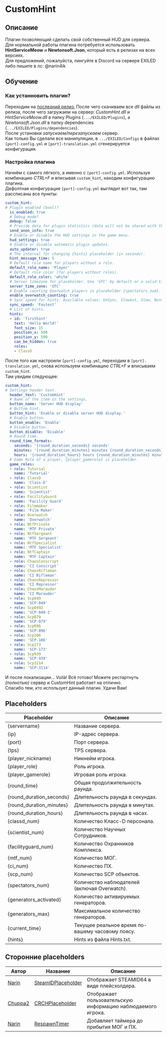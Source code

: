 # CustomHint
## Описание
Плагин позволяющий сделать свой собственный HUD для сервера.  
Для нормальной работы плагина потребуется использовать **HintServiceMeow** и **Newtonsoft.Json**, который есть в релизах на всех версиях.  
Для предложений, пожалуйста, пингуйте в Discord на сервере EXILED либо пишите в лс: @narin4ik  
## Обучение
### Как устанновить плагин?
Переходим на [последний релиз.](https://github.com/BTF-SCPSL/CustomHint/releases) После чего скачиваем все *dll* файлы из релиза, после чего загружаем на сервер: *CustomHint.dll* и *HintServiceMeow.dll* в папку Plugins (`.../EXILED/Plugins`), а *Newtonsoft.Json.dll* в папку dependencies (`.../EXILED/Plugins/dependencies`).  
После установки *запускаем/перезапускаем* сервер.  
Как только Вы сделали все манипуляции, в `.../EXILED/Configs` в файлах `[port]-config.yml` и `[port]-translation.yml` сгенерируется конфигурация.
### Настройка плагина
Начнём с самого лёгкого, а именно с `[port]-config.yml`. Используя комбинацию *CTRL+F* и вписывая `custom_hint`, находим конфигурацию плагина.  
Дефолтная конфигурация `[port]-config.yml` выглядит вот так, там рассписаны все пункты:
```yaml
custom_hint:
# Plugin enabled (bool)?
  is_enabled: true
  # Debug mode?
  debug: false
  # Provide data for plugin statistics (data will not be shared with third parties).
  send_anon_info: true
  # Enable or disable the HUD settings in the game menu.
  hud_settings: true
  # Enable or disable automatic plugin updates.
  auto_updater: true
  # The interval for changing {hints} placeholder (in seconds).
  hint_message_time: 5
  # Default role name for players without a role.
  default_role_name: 'Player'
  # Default role color (for players without roles).
  default_role_color: 'white'
  # Server timezone for placeholder. Use 'UTC' by default or a valid timezone ID (e.g., 'Europe/Kyiv').
  server_time_zone: 'UTC'
  # Enable counting Overwatch players in placeholder {spectators_num}.
  enable_overwatch_counting: true
  # Sync speed for hints. Available values: UnSync, Slowest, Slow, Normal, Fast, Fastest.
  sync_speed: 'Fastest'
  # List of hints.
  hints:
  - id: 'firsthint'
    text: 'Hello World!'
    font_size: 15
    position_x: 500
    position_y: 500
    can_be_hidden: true
    roles:
    - ClassD
```
После того как настроили `[port]-config.yml`, переходим в `[port]-translation.yml`, снова используем комбинацию *CTRL+F* и вписываем `custom_hint`.  
Там увидим следующее:
```yaml
custom_hint:
# Settings header text.
  header_text: 'CustomHint'
  # Name of the item in the settings.
  button_name: 'Server HUD display'
  # Buttom hint.
  button_hint: 'Enable or disable server HUD display.'
  # Enable button.
  button_enable: 'Enable'
  # Disable button.
  button_disable: 'Disable'
  # Round time.
  round_time_formats:
    seconds: '{round_duration_seconds} seconds'
    minutes: '{round_duration_minutes} minutes {round_duration_seconds} seconds'
    hours: '{round_duration_hours} hours {round_duration_minutes} minutes {round_duration_seconds} seconds'
  # Game Role of a player, {player_gamerole} is placeholder.
  game_roles:
  - role: Tutorial
    name: 'Tutorial'
  - role: ClassD
    name: 'Class-D'
  - role: Scientist
    name: 'Scientist'
  - role: FacilityGuard
    name: 'Facility Guard'
  - role: Filmmaker
    name: 'Film Maker'
  - role: Overwatch
    name: 'Overwatch'
  - role: NtfPrivate
    name: 'MTF Private'
  - role: NtfSergeant
    name: 'MTF Sergeant'
  - role: NtfSpecialist
    name: 'MTF Specialist'
  - role: NtfCaptain
    name: 'MTF Captain'
  - role: ChaosConscript
    name: 'CI Conscript'
  - role: ChaosRifleman
    name: 'CI Rifleman'
  - role: ChaosRepressor
    name: 'CI Repressor'
  - role: ChaosMarauder
    name: 'CI Marauder'
  - role: Scp049
    name: 'SCP-049'
  - role: Scp0492
    name: 'SCP-049-2'
  - role: Scp079
    name: 'SCP-079'
  - role: Scp096
    name: 'SCP-096'
  - role: Scp106
    name: 'SCP-106'
  - role: Scp173
    name: 'SCP-173'
  - role: Scp939
    name: 'SCP-939'
  - role: Scp3114
    name: 'SCP-3114'
```
И после локализации... Voilà! Всё готово! Можете рестартнуть *(полнотью)* сервер и CustomHint работает на отлично.  
Спасибо тем, кто использует данный плагин. Удачи Вам!  
## Placeholders
| Placeholder       | Описание                                 |
| ----------------- | ---------------------------------------- |
| {servername}      | Название сервера.                            |
| {ip}              | IP-адрес сервера.                       |
| {port}            | Порт сервера.                           |
| {tps}             | TPS сервера.                            |
| {player_nickname} | Никнейм игрока.                         |
| {player_role}     | Роль игрока.                            |
| {player_gamerole}       | Игровая роль игрока.                |
| {round_time}| Общая продолжительность раунда.                 |
| {round_duration_seconds} | Длительность раунда в секундах.    |
| {round_duration_minutes} | Длительность раунда в минутах.    |
| {round_duration_hours}   | Длительность раунда в часах.      |
| {classd_num}   | Количество Класс-D персонала.      |
| {scientist_num}   | Количество Научных Сотрудников.      |
| {facilityguard_num}   | Количество Охранников Комплекса.      |
| {mtf_num}   | Количество МОГ.      |
| {ci_num}   | Количество ПХ.      |
| {scp_num}   | Количество SCP объектов.      |
| {spectators_num}   | Количество наблюдателей (включая Overwatch).      |
| {generators_activated}   | Количество активируемых генераторов.      |
| {generators_max}   | Максимальное количество генераторов.      |
| {current_time}   | Текущее реальное время по-вашему часовому поясу.      |
| {hints}           | Hints из файла Hints.txt.  |

## Сторонние placeholders
| Автор            | Название            | Описание                                 |
| ----------------------- | ----------------------- | ------------------------------------------ |
| [Narin](https://github.com/Narin4ik)            | [SteamIDPlaceholder](https://github.com/Narin4ik/SteamIDPlaceholder) | Отображает STEAMID64 в виде плейсхолдера. |
| [Chuppa2](https://github.com/Chuppa2)            | [CRCHPlaceholder](https://github.com/Chuppa2/CRCHPlaceholder)                               | Отображает пользовательскую информацию наблюдаемого игрока.                               |
| [Narin](https://github.com/Narin4ik)            | [RespawnTimer](https://github.com/Narin4ik/RespawnTimer)                               | Добавляет таймера до прибытия МОГ и ПХ.                               |
